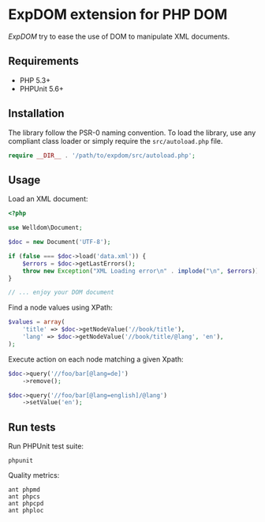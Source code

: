 ExpDOM extension for PHP DOM
============================

*ExpDOM* try to ease the use of DOM to manipulate XML documents.

Requirements
------------
* PHP 5.3+
* PHPUnit 5.6+


Installation
------------

The library follow the PSR-0 naming convention. To load the library,
use any compliant class loader or simply require the `src/autoload.php` file.

``` php
require __DIR__ . '/path/to/expdom/src/autoload.php';
```


Usage
-----

Load an XML document:

``` php
<?php

use Welldom\Document;

$doc = new Document('UTF-8');

if (false === $doc->load('data.xml')) {
    $errors = $doc->getLastErrors();
    throw new Exception("XML Loading error\n" . implode("\n", $errors));
}

// ... enjoy your DOM document
```

Find a node values using XPath:

``` php
$values = array(
    'title' => $doc->getNodeValue('//book/title'),
    'lang' => $doc->getNodeValue('//book/title/@lang', 'en'),
);
```

Execute action on each node matching a given Xpath:

``` php
$doc->query('//foo/bar[@lang=de]')
    ->remove();

$doc->query('//foo/bar[@lang=english]/@lang')
    ->setValue('en');
```


Run tests
---------

Run PHPUnit test suite:
```
phpunit
```

Quality metrics:
```
ant phpmd
ant phpcs
ant phpcpd
ant phploc
```
